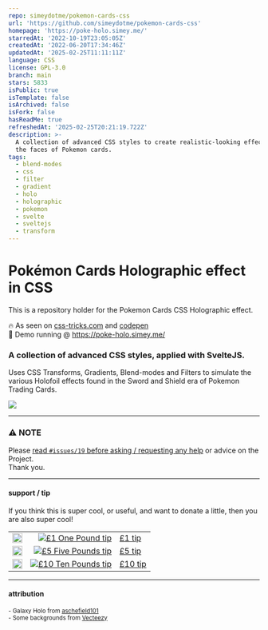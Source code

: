 ```yaml
---
repo: simeydotme/pokemon-cards-css
url: 'https://github.com/simeydotme/pokemon-cards-css'
homepage: 'https://poke-holo.simey.me/'
starredAt: '2022-10-19T23:05:05Z'
createdAt: '2022-06-20T17:34:46Z'
updatedAt: '2025-02-25T11:11:11Z'
language: CSS
license: GPL-3.0
branch: main
stars: 5833
isPublic: true
isTemplate: false
isArchived: false
isFork: false
hasReadMe: true
refreshedAt: '2025-02-25T20:21:19.722Z'
description: >-
  A collection of advanced CSS styles to create realistic-looking effects for
  the faces of Pokemon cards.
tags:
  - blend-modes
  - css
  - filter
  - gradient
  - holo
  - holographic
  - pokemon
  - svelte
  - sveltejs
  - transform
---
```


# Pokémon Cards Holographic effect in CSS

This is a repository holder for the Pokemon Cards CSS Holographic effect.  

🔥 As seen on [css-tricks.com](https://css-tricks.com/holographic-trading-card-effect/) and [codepen](https://codepen.io/simeydotme/pen/abYWJdX)  
🌟 Demo running @ https://poke-holo.simey.me/

### A collection of advanced CSS styles, applied with SvelteJS.
Uses CSS Transforms, Gradients, Blend-modes and Filters to simulate the various Holofoil effects found
in the Sword and Shield era of Pokemon Trading Cards.

<img src="public/pokemon-cards-demo.gif" />

---

### ⚠️ NOTE
Please [read `#issues/19` before asking / requesting any help](https://github.com/simeydotme/pokemon-cards-css/issues/19) or advice on the Project.  
Thank you.

---

#### support / tip  
If you think this is super cool, or useful, and want to donate a little, then you are also super cool!

|  |  |         |
|--|--:|---------|
| <img src="https://user-images.githubusercontent.com/2817396/149629283-6002944f-9253-4e35-917d-89b476deae4e.png" width=20> | [![£1 One Pound tip](https://user-images.githubusercontent.com/2817396/149629980-08b9a952-bd6a-4c23-be78-05e3fd534352.png)](https://www.paypal.com/paypalme/simey/1) | [£1 tip](https://www.paypal.com/paypalme/simey/1) |
| <img src="https://user-images.githubusercontent.com/2817396/149629283-6002944f-9253-4e35-917d-89b476deae4e.png" width=20> | [![£5 Five Pounds tip](https://user-images.githubusercontent.com/2817396/149629994-3a99770c-d333-46e7-9818-ab6b18ad0202.png)](https://www.paypal.com/paypalme/simey/5) | [£5 tip](https://www.paypal.com/paypalme/simey/5) |
| <img src="https://user-images.githubusercontent.com/2817396/149629283-6002944f-9253-4e35-917d-89b476deae4e.png" width=20> | [![£10 Ten Pounds tip](https://user-images.githubusercontent.com/2817396/149630000-95aa4234-ff67-4e7c-a7f4-ffd52f25e6d8.png)](https://www.paypal.com/paypalme/simey/10) | [£10 tip](https://www.paypal.com/paypalme/simey/10) |





---
#### attribution

<sub>- Galaxy Holo from [aschefield101](https://www.deviantart.com/aschefield101/art/HoloSheet-2012-313543843)</sub>  
<sub>- Some backgrounds from [Vecteezy](https://www.vecteezy.com/free-photos)</sub>

